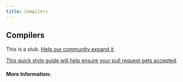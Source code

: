```yaml
---
title: Compilers
---
```


## Compilers

This is a stub. [Help our community expand it](https://github.com/freeCodeCamp/guide-articles/tree/master/articles/Computer-Science/Compilers/index.md).

[This quick style guide will help ensure your pull request gets accepted](https://github.com/freeCodeCamp/guide-articles/blob/master/README.md).

<!-- The article goes here, in GitHub-flavored Markdown. Feel free to add YouTube videos, images, and CodePen/JSBin embeds  -->

#### More Information:
<!-- Please add any articles you think might be helpful to read before writing the article -->


